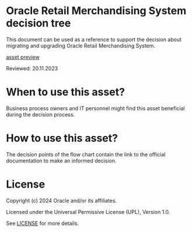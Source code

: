 # Oracle Retail Merchandising System decision tree

This document can be used as a reference to support the decision about migrating and upgrading Oracle Retail Merchandising System.

[asset preview](https://raw.githack.com/oracle-devrel/technology-engineering/main/cloud-architecture/oracle-apps-hyperion-siebel-gbu/gbu/retail/rms-decision-tree/files/rms-decision-tree.html)

Reviewed: 20.11.2023

# When to use this asset?

Business process owners and IT personnel might find this asset beneficial during the decision process.

# How to use this asset?

The decision points of the flow chart contain the link to the official documentation to make an informed decision.

# License

Copyright (c) 2024 Oracle and/or its affiliates.

Licensed under the Universal Permissive License (UPL), Version 1.0.

See [LICENSE](LICENSE) for more details.
